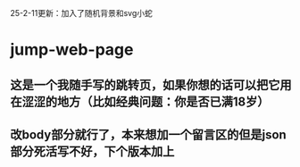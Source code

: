 25-2-11更新：加入了随机背景和svg小蛇

# jump-web-page
<h2>这是一个我随手写的跳转页，如果你想的话可以把它用在涩涩的地方（比如经典问题：你是否已满18岁）</h2>
<h2>改body部分就行了，本来想加一个留言区的但是json部分死活写不好，下个版本加上</h2>
